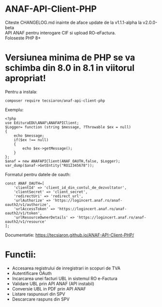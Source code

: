 # ANAF-API-Client-PHP
Citeste CHANGELOG.md inainte de aface update de la v1.1.1-alpha la v2.0.0-beta  
API ANAF pentru interogare CIF si upload RO-eFactura.  
Foloseste PHP 8+  
# Versiunea minima de PHP se va schimba din 8.0 in 8.1 in viitorul apropriat!
Pentru a instala:  
```
composer require tecsiaron/anaf-api-client-php  
```
Exemplu:  
```phg
<?php  
use EdituraEDU\ANAF\ANAFAPIClient;  
$Logger= function (string $message, ?Throwable $ex = null)  
{  
	echo $message;
	if($ex !== null)
	{
		echo $ex->getMessage();
	}
};  
$anaf = new ANAFAPIClient(ANAF_OAUTH,false, $Logger);  
var_dump($anaf->GetEntity("RO12345678"));  
```
Formatul pentru datele de oauth:

```
const ANAF_OAUTH=[
    'clientId' => 'client_id_din_contul_de_dezvoltator',
    'clientSecret' => 'client_secret',
    'redirectUri' => 'redirect_url',
    'urlAuthorize' => 'https://logincert.anaf.ro/anaf-oauth2/v1/authorize',
    'urlAccessToken' => 'https://logincert.anaf.ro/anaf-oauth2/v1/token',
    'urlResourceOwnerDetails' => 'https://logincert.anaf.ro/anaf-oauth2/v1/resource'
];
```
Documentatie: https://tecsiaron.github.io/ANAF-API-Client-PHP/
# Functii:
- Accesarea registrului de inregistrari in scopuri de TVA  
- Autentificare OAuth  
- Incarcarea unei facturi UBL in sistemul RO e-Factura  
- Validare UBL prin API ANAF (API instabil)  
- Conversie UBL in PDF prin API ANAF  
- Listare raspunsuri din SPV  
- Descarcare raspuns din SPV   
